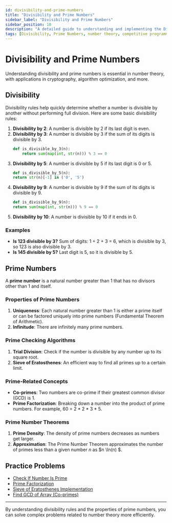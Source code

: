 ```yaml
---
id: divisibility-and-prime-numbers
title: "Divisibility and Prime Numbers"
sidebar_label: "Divisibility and Prime Numbers"
sidebar_position: 10
description: "A detailed guide to understanding and implementing the Divisibility and Prime Numbers."
tags: [Divisibility, Prime Numbers, number theory, competitive programming]
---
```


# Divisibility and Prime Numbers

Understanding divisibility and prime numbers is essential in number theory, with applications in cryptography, algorithm optimization, and more.

## Divisibility

Divisibility rules help quickly determine whether a number is divisible by another without performing full division. Here are some basic divisibility rules:

1. **Divisibility by 2**: A number is divisible by 2 if its last digit is even.
2. **Divisibility by 3**: A number is divisible by 3 if the sum of its digits is divisible by 3.
    ```python
    def is_divisible_by_3(n):
        return sum(map(int, str(n))) % 3 == 0
    ```
3. **Divisibility by 5**: A number is divisible by 5 if its last digit is 0 or 5.
    ```python
    def is_divisible_by_5(n):
    return str(n)[-1] in ('0', '5')
    ```
4. **Divisibility by 9**: A number is divisible by 9 if the sum of its digits is divisible by 9.
    ```python
    def is_divisible_by_9(n):
    return sum(map(int, str(n))) % 9 == 0
    ```
5. **Divisibility by 10**: A number is divisible by 10 if it ends in 0.

### Examples

- **Is 123 divisible by 3?** Sum of digits: 1 + 2 + 3 = 6, which is divisible by 3, so 123 is also divisible by 3.
- **Is 145 divisible by 5?** Last digit is 5, so it is divisible by 5.

## Prime Numbers

A **prime number** is a natural number greater than 1 that has no divisors other than 1 and itself.

### Properties of Prime Numbers

1. **Uniqueness**: Each natural number greater than 1 is either a prime itself or can be factored uniquely into prime numbers (Fundamental Theorem of Arithmetic).
2. **Infinitude**: There are infinitely many prime numbers.

### Prime Checking Algorithms

1. **Trial Division**: Check if the number is divisible by any number up to its square root.
2. **Sieve of Eratosthenes**: An efficient way to find all primes up to a certain limit.

### Prime-Related Concepts

- **Co-primes**: Two numbers are co-prime if their greatest common divisor (GCD) is 1.
- **Prime Factorization**: Breaking down a number into the product of prime numbers. For example, 60 = 2 * 2 * 3 * 5.

### Prime Number Theorems

1. **Prime Density**: The density of prime numbers decreases as numbers get larger.
2. **Approximation**: The Prime Number Theorem approximates the number of primes less than a given number $n$ as $n \ln(n) $.

## Practice Problems

- [Check If Number Is Prime](https://leetcode.com/problems/check-if-number-is-prime/)
- [Prime Factorization](https://www.geeksforgeeks.org/prime-factorization/)
- [Sieve of Eratosthenes Implementation](https://leetcode.com/problems/count-primes/)
- [Find GCD of Array (Co-primes)](https://leetcode.com/problems/find-greatest-common-divisor-of-array/)

---

By understanding divisibility rules and the properties of prime numbers, you can solve complex problems related to number theory more efficiently.


